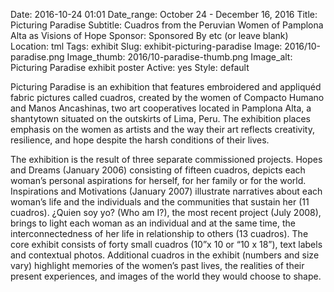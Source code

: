 Date: 2016-10-24 01:01 
Date_range: October 24 - December 16, 2016
Title: Picturing Paradise
Subtitle: Cuadros from the Peruvian Women of Pamplona Alta as Visions of Hope
Sponsor: Sponsored By etc (or leave blank)
Location: tml
Tags: exhibit
Slug: exhibit-picturing-paradise
Image: 2016/10-paradise.png
Image_thumb: 2016/10-paradise-thumb.png
Image_alt: Picturing Paradise exhibit poster
Active: yes
Style: default

<p>Picturing Paradise is an exhibition that features embroidered and appliquéd fabric pictures called cuadros, created by the women of Compacto Humano and Manos Ancashinas,   two art cooperatives located in Pamplona Alta, a shantytown situated on   the outskirts of Lima, Peru. The exhibition places emphasis on the   women as artists and the way their art reflects creativity, resilience,   and hope despite the harsh conditions of their lives.</p>
  <p>The exhibition is the result of three separate commissioned projects. Hopes and Dreams   (January 2006) consisting of fifteen cuadros, depicts each woman&rsquo;s   personal aspirations for herself, for her family or for the world. Inspirations and Motivations (January 2007) illustrate narratives about each woman&rsquo;s life and the individuals and the communities that sustain her (11 cuadros). ¿Quien soy yo? (Who am I?),   the most recent project (July 2008), brings to light each woman as an   individual and at the same time, the interconnectedness of her life in   relationship to others (13 cuadros). The core exhibit consists of forty small cuadros (10&rdquo;x 10 or &ldquo;10 x 18&rdquo;), text labels and contextual photos. Additional cuadros in   the exhibit (numbers and size vary) highlight memories of the women&rsquo;s   past lives, the realities of their present experiences, and images of   the world they would choose to shape.</p>

<!--

Active:
    Yes (will appear on Exhibit's homepage)
    No (will not appear on Exhibit's homepage, but will appear in archives)

Gallery locations: 
    Burns Library (burns)
    Theology and Ministry Library (tml)
    O'Neill Level One (lvl1)
    O'Neill Level Three (lvl3)
    O'Neill Reading Room (reading)
    O'Neill Reading Room Back Wall (backwall)
    O'Neill Lobby (lobby)
    History Dept, Stokes Hall (stokes)
    Bapst Exhibits (bapsts)
    Archived Bapst Exhibits (bapstsarchive)
  
Need spaces for:

  Virtual Exhibits (virtual)
  Tip O'Neill (tiponeill)

Style:
    Poster on left, text on right (default)
    Poster on right, text on left (right)
    Poster large, centered above text (middle_top)
    Poster large, centered below text (middle_down)

Add'l images
    <img src="/theme/img/exhibits/XXXX/201X/00-XXXX.png" alt="words" class="float_left">
    <img src="/theme/img/exhibits/XXXX/201X/00-XXXX.png" alt="words" class="float_right">
    <img src="/theme/img/exhibits/XXXX/201X/00-XXXX.png" alt="words" class="center">

-->

